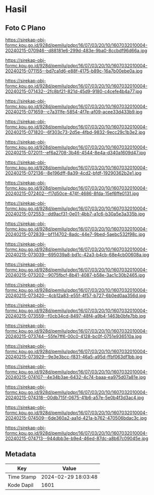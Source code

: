 # Hasil

## Foto C Plano

https://sirekap-obj-formc.kpu.go.id/928d/pemilu/pdpr/16/07/03/20/10/1607032010004-20240215-070946--d88181e6-299d-483e-9ba0-8ccbdf96d66a.jpg

https://sirekap-obj-formc.kpu.go.id/928d/pemilu/pdpr/16/07/03/20/10/1607032010004-20240215-071155--bd7ca1d6-e88f-4175-b89c-16a7b00ebe0a.jpg

https://sirekap-obj-formc.kpu.go.id/928d/pemilu/pdpr/16/07/03/20/10/1607032010004-20240215-071432--2fc8bf21-821d-45d9-9180-c4cefe4b4a77.jpg

https://sirekap-obj-formc.kpu.go.id/928d/pemilu/pdpr/16/07/03/20/10/1607032010004-20240215-071659--c7a311fe-5854-4f7e-af09-acee33d433b9.jpg

https://sirekap-obj-formc.kpu.go.id/928d/pemilu/pdpr/16/07/03/20/10/1607032010004-20240215-071820--6f303c73-2d5e-4fbd-9832-9ecc29c1b3e2.jpg

https://sirekap-obj-formc.kpu.go.id/928d/pemilu/pdpr/16/07/03/20/10/1607032010004-20240215-072011--ef6a2708-3b46-4544-8e4a-d340a1609d47.jpg

https://sirekap-obj-formc.kpu.go.id/928d/pemilu/pdpr/16/07/03/20/10/1607032010004-20240215-072136--8e196dff-8a39-4cd2-bfdf-19290362b2e1.jpg

https://sirekap-obj-formc.kpu.go.id/928d/pemilu/pdpr/16/07/03/20/10/1607032010004-20240215-072402--f17d50ce-474f-4686-8fda-15ef6ffe0131.jpg

https://sirekap-obj-formc.kpu.go.id/928d/pemilu/pdpr/16/07/03/20/10/1607032010004-20240215-072553--dd9acf31-0e01-4bb7-a1c6-b30a5e3a335b.jpg

https://sirekap-obj-formc.kpu.go.id/928d/pemilu/pdpr/16/07/03/20/10/1607032010004-20240215-072839--bf114702-8adc-44e7-9bed-5aebc532f98c.jpg

https://sirekap-obj-formc.kpu.go.id/928d/pemilu/pdpr/16/07/03/20/10/1607032010004-20240215-073039--695039a8-bd1c-42a3-b4cb-68e4cb00608a.jpg

https://sirekap-obj-formc.kpu.go.id/928d/pemilu/pdpr/16/07/03/20/10/1607032010004-20240215-073202--9075fbcf-8b41-4087-b58e-3ac1c30b2465.jpg

https://sirekap-obj-formc.kpu.go.id/928d/pemilu/pdpr/16/07/03/20/10/1607032010004-20240215-073420--4cb12a83-e55f-4f57-b727-6b0ed0aa356d.jpg

https://sirekap-obj-formc.kpu.go.id/928d/pemilu/pdpr/16/07/03/20/10/1607032010004-20240215-073559--f0cb34cd-8497-48f4-a9b4-1463b0bfe7bb.jpg

https://sirekap-obj-formc.kpu.go.id/928d/pemilu/pdpr/16/07/03/20/10/1607032010004-20240215-073744--55fe7ff6-00c0-4128-bc0f-0751e936510a.jpg

https://sirekap-obj-formc.kpu.go.id/928d/pemilu/pdpr/16/07/03/20/10/1607032010004-20240215-073929--9e3e3bcc-f831-46a5-a95d-ffbf063df1bb.jpg

https://sirekap-obj-formc.kpu.go.id/928d/pemilu/pdpr/16/07/03/20/10/1607032010004-20240215-074107--4e34b3ae-6432-4c74-baaa-ea975d07a81e.jpg

https://sirekap-obj-formc.kpu.go.id/928d/pemilu/pdpr/16/07/03/20/10/1607032010004-20240215-074318--00db715f-0675-41b6-a57e-5e0b4f3d3ac4.jpg

https://sirekap-obj-formc.kpu.go.id/928d/pemilu/pdpr/16/07/03/20/10/1607032010004-20240215-074509--6de360a2-aa1d-421a-b762-470506bdac3c.jpg

https://sirekap-obj-formc.kpu.go.id/928d/pemilu/pdpr/16/07/03/20/10/1607032010004-20240215-074713--944dbb3e-b9e4-46ed-87dc-a8b67c09045e.jpg


## Metadata

| Key        | Value               |
| ---------- | ------------------- |
| Time Stamp | 2024-02-29 18:03:48 |
| Kode Dapil | 1601                |



